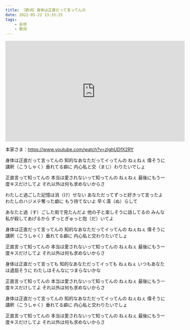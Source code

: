 ```yaml
---
title: ［歌词］身体は正直だって言ってんの
date: 2022-05-22 13:33:25
tags:
    - 杂项
    - 歌词
---
```


<iframe width="560" height="315" src="https://www.youtube.com/embed/zIghUDfX2RY" title="YouTube video player" frameborder="0" allow="accelerometer; autoplay; clipboard-write; encrypted-media; gyroscope; picture-in-picture" allowfullscreen></iframe>

<!-- more -->
本家さま：https://www.youtube.com/watch?v=zIghUDfX2RY

身体は正直だって言ってんの
知的なあなただってイってんの
ねぇねぇ 偉そうに講釈（こうしゃく）垂れてる癖に
内心私と交（まじ）わりたいでしょ

正直言って知ってんの
本当は愛されないって知ってんの
ねぇねぇ 最後にもう一度キスだけしてよ
それ以外は何も求めないからさ


わたしと過ごした記憶は消（け）せない
あなただってずっと好きって言ったよ
わたしのハジメテ奪った癖に
もう待てないよ 早く濡（ぬ）らして

あなたと過（す）ごした街で見たんだよ
他の子と楽しそうに話してるの
みんな私が殺してあげるから
ずっとぎゅっと抱（だ）いてよ

身体は正直だって言ってんの
知的なあなただってイってんの
ねぇねぇ 偉そうに講釈（こうしゃく）垂れてる癖に
内心私と交わりたいでしょ

正直言って知ってんの
本当は愛されないって知ってんの
ねぇねぇ 最後にもう一度キスだけしてよ
それ以外は何も求めないからさ

身体は正直だって言っても
知的なあなただってイっても
ねぇねぇ いつもあなたは退屈そうに
わたしはそんなにつまらないかな

正直言って知ってんの
本当は愛されないって知ってんの
ねぇねぇ 最後にもう一度キスだけしてよ
それ以外は何も求めないからさ

身体は正直だって言ってんの
知的なあなただってイってんの
ねぇねぇ 偉そうに講釈（こうしゃく）垂れてる癖に
内心私と交わりたいでしょ

正直言って知ってんの
本当は愛されないって知ってんの
ねぇねぇ 最後にもう一度キスだけしてよ
それ以外は何も求めないからさ